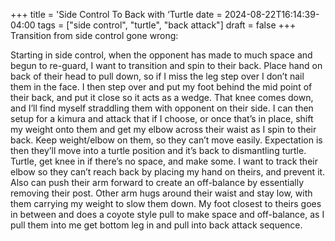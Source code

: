+++
title = 'Side Control To Back with ‘Turtle
date = 2024-08-22T16:14:39-04:00
tags = ["side control", "turtle", "back attack"]
draft = false
+++
Transition from side control gone wrong:

Starting in side control, when the opponent has made to much space and begun to re-guard, I want to transition and spin to their back. Place hand on back of their head to pull down, so if I miss the leg step over I don’t nail them in the face. I then step over and put my foot behind the mid point of their back, and put it close so it acts as a wedge. That knee comes down, and I’ll find myself straddling them with opponent on their side. I can then setup for a kimura and attack that if I choose, or once that’s in place, shift my weight onto them and get my elbow across their waist as I spin to their back. Keep weight/elbow on them, so they can’t move easily. Expectation is then they’ll move into a turtle position and it’s back to dismantling turtle.
 
Turtle, get knee in if there’s no space, and make some. I want to track their elbow so they can’t reach back by placing my hand on theirs, and prevent it. Also can push their arm forward to create an off-balance by essentially removing their post. Other arm hugs around their waist and stay low, with them carrying my weight to slow them down. My foot closest to theirs goes in between and does a coyote style pull to make space and off-balance, as I pull them into me get bottom leg in and pull into back attack sequence.
